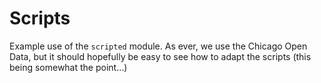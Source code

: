 # Scripts

Example use of the `scripted` module.  As ever, we use the Chicago Open Data, but it should hopefully be easy to see how to adapt the scripts (this being somewhat the point...)

